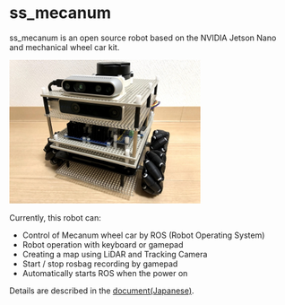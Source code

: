 # ss_mecanum

ss_mecanum is an open source robot based on the NVIDIA Jetson Nano and mechanical wheel car kit.

<img src="/docs/images/ss_mecanum.jpg" height="256">

Currently, this robot can:

* Control of Mecanum wheel car by ROS (Robot Operating System)
* Robot operation with keyboard or gamepad
* Creating a map using LiDAR and Tracking Camera
* Start / stop rosbag recording by gamepad
* Automatically starts ROS when the power on


Details are described in the [document(Japanese)](/docs/index.md).

